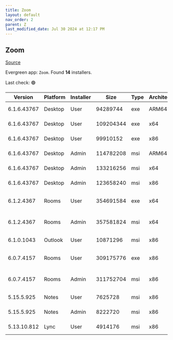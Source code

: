 ```yaml
---
title: Zoom
layout: default
nav_order: 2
parent: Z
last_modified_date: Jul 30 2024 at 12:17 PM
---
```


## Zoom

[Source](https://zoom.us/download)

Evergreen app: `Zoom`. Found **14** installers.

Last check: 🟢

| Version     | Platform | Installer | Size      | Type | Architecture | URI                                                                                                                                          |
| ----------- | -------- | --------- | --------- | ---- | ------------ | -------------------------------------------------------------------------------------------------------------------------------------------- |
| 6.1.6.43767 | Desktop  | User      | 94289744  | exe  | ARM64        | [https://cdn.zoom.us/prod/6.1.6.43767/arm64/ZoomInstallerFull.exe](https://cdn.zoom.us/prod/6.1.6.43767/arm64/ZoomInstallerFull.exe)         |
| 6.1.6.43767 | Desktop  | User      | 109204344 | exe  | x64          | [https://cdn.zoom.us/prod/6.1.6.43767/x64/ZoomInstallerFull.exe](https://cdn.zoom.us/prod/6.1.6.43767/x64/ZoomInstallerFull.exe)             |
| 6.1.6.43767 | Desktop  | User      | 99910152  | exe  | x86          | [https://cdn.zoom.us/prod/6.1.6.43767/ZoomInstallerFull.exe](https://cdn.zoom.us/prod/6.1.6.43767/ZoomInstallerFull.exe)                     |
| 6.1.6.43767 | Desktop  | Admin     | 114782208 | msi  | ARM64        | [https://cdn.zoom.us/prod/6.1.6.43767/arm64/ZoomInstallerFull.msi](https://cdn.zoom.us/prod/6.1.6.43767/arm64/ZoomInstallerFull.msi)         |
| 6.1.6.43767 | Desktop  | Admin     | 133216256 | msi  | x64          | [https://cdn.zoom.us/prod/6.1.6.43767/x64/ZoomInstallerFull.msi](https://cdn.zoom.us/prod/6.1.6.43767/x64/ZoomInstallerFull.msi)             |
| 6.1.6.43767 | Desktop  | Admin     | 123658240 | msi  | x86          | [https://cdn.zoom.us/prod/6.1.6.43767/ZoomInstallerFull.msi](https://cdn.zoom.us/prod/6.1.6.43767/ZoomInstallerFull.msi)                     |
| 6.1.2.4367  | Rooms    | User      | 354691584 | exe  | x64          | [https://cdn.zoom.us/prod/6.1.2.4367/x64/zoomrooms-6.1.2.4367-x64.exe](https://cdn.zoom.us/prod/6.1.2.4367/x64/zoomrooms-6.1.2.4367-x64.exe) |
| 6.1.2.4367  | Rooms    | Admin     | 357581824 | msi  | x64          | [https://cdn.zoom.us/prod/6.1.2.4367/x64/zoomrooms-6.1.2.4367-x64.msi](https://cdn.zoom.us/prod/6.1.2.4367/x64/zoomrooms-6.1.2.4367-x64.msi) |
| 6.1.0.1043  | Outlook  | User      | 10871296  | msi  | x86          | [https://cdn.zoom.us/prod/6.1.0.1043/ZoomOutlookPluginSetup.msi](https://cdn.zoom.us/prod/6.1.0.1043/ZoomOutlookPluginSetup.msi)             |
| 6.0.7.4157  | Rooms    | User      | 309175776 | exe  | x86          | [https://cdn.zoom.us/prod/6.0.7.4157/zoomrooms-6.0.7.4157-x86.exe](https://cdn.zoom.us/prod/6.0.7.4157/zoomrooms-6.0.7.4157-x86.exe)         |
| 6.0.7.4157  | Rooms    | Admin     | 311752704 | msi  | x86          | [https://cdn.zoom.us/prod/6.0.7.4157/zoomrooms-6.0.7.4157-x86.msi](https://cdn.zoom.us/prod/6.0.7.4157/zoomrooms-6.0.7.4157-x86.msi)         |
| 5.15.5.925  | Notes    | User      | 7625728   | msi  | x86          | [https://cdn.zoom.us/prod/5.15.5.925/ZoomNotesPluginSetup.msi](https://cdn.zoom.us/prod/5.15.5.925/ZoomNotesPluginSetup.msi)                 |
| 5.15.5.925  | Notes    | Admin     | 8222720   | msi  | x86          | [https://cdn.zoom.us/prod/5.15.5.925/ZoomNotesPluginAdminTool.msi](https://cdn.zoom.us/prod/5.15.5.925/ZoomNotesPluginAdminTool.msi)         |
| 5.13.10.812 | Lync     | User      | 4914176   | msi  | x86          | [https://cdn.zoom.us/prod/5.13.10.812/ZoomLyncPluginSetup.msi](https://cdn.zoom.us/prod/5.13.10.812/ZoomLyncPluginSetup.msi)                 |

